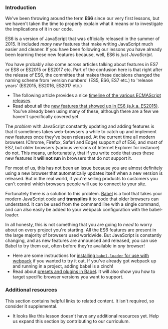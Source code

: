 ### Introduction

We've been throwing around the term **ES6** since our very first lessons, but we haven't taken the time to properly explain what it means or to investigate the implications of it in our code.

ES6 is a version of JavaScript that was officially released in the summer of 2015. It included *many* new features that make writing JavaScript much easier and cleaner. If you have been following our lessons you have already been learning these new features because, well, ES6 is *just JavaScript*.

You have probably also come across articles talking about features in ES7 or ES8 or ES2015 or ES2017 etc. Part of the confusion here is that right after the release of ES6, the committee that makes these decisions changed the naming scheme from 'version numbers' (ES5, ES6, ES7 etc.) to 'release years' (ES2015, ES2016, ES2017 etc.)

- The following article provides a nice [timeline of the various ECMAScript releases](https://codeburst.io/javascript-wtf-is-es6-es8-es-2017-ecmascript-dca859e4821c).
- Read about all the [new features that showed up in ES6 (a.k.a. ES2015)](https://github.com/lukehoban/es6features). You've already been using many of these, although there are a few we haven't specifically covered yet.

The *problem* with JavaScript constantly updating and adding features is that it sometimes takes web-browsers a while to catch up and implement new features once they've been released. At the current time all modern browsers (Chrome, Firefox, Safari and Edge) support *all* of ES6, and *most* of ES7, but older browsers (various versions of Internet Explorer for instance) do not. This means, unfortunately, that if you write code that uses these new features it **will not run** in browsers that do not support it.

For most of us, this has not been an issue because you are almost definitely using a new browser that automatically updates itself when a new version is released. But in the real world, if you're selling products to customers you can't control which browsers people will use to connect to your site.

Fortunately there *is* a solution to this problem. [Babel](http://babeljs.io/) is a tool that takes your modern JavaScript code and **transpiles** it to code that older browsers can understand. It can be used from the command line with a single command, and can also easily be added to your webpack configuration with the babel-loader.

In all honesty, this is not something that you are going to *need* to worry about on every project you're starting. All the ES6 features are present in the large majority of browsers used worldwide. But JavaScript is constantly changing, and as new features are announced and released, you can use Babel to try them out, often before they're available in *any* browser!

- Here are some instructions for [installing `babel-loader` for use with webpack](https://github.com/babel/babel-loader) if you wanted to try it out. If you've already got webpack up and running in a project, adding babel is a cinch!
- Read about [presets and plugins in Babel](https://blog.jakoblind.no/babel-preset-env/). It will also show you how to target specific browser versions you want to support.

### Additional resources

This section contains helpful links to related content. It isn't required, so consider it supplemental.

- It looks like this lesson doesn't have any additional resources yet. Help us expand this section by contributing to our curriculum.
